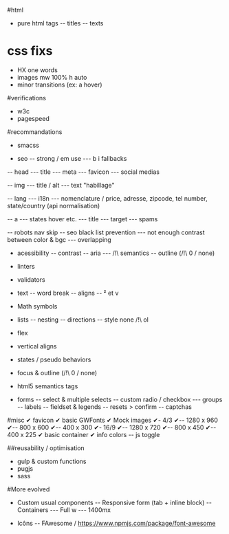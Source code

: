 #html
- pure html tags
-- titles
-- texts

# css fixs
- HX one words
- images mw 100% h auto
- minor transitions (ex: a hover)

#verifications
- w3c
- pagespeed

#recommandations
- smacss

- seo
-- strong / em use
--- b i fallbacks

-- head
--- title
--- meta
--- favicon
--- social medias

-- img
--- title / alt
--- text "habillage"

-- lang
--- i18n
--- nomenclature / price, adresse, zipcode, tel number, state/country (api normalisation)

-- a
--- states hover etc.
--- title
--- target
--- spams

-- robots nav skip
-- seo black list prevention
--- not enough contrast between color & bgc
--- overlapping

- acessibility
-- contrast
-- aria
--- /!\ semantics
-- outline (/!\ 0 / none)

- linters
- validators

- text
-- word break
-- aligns
-- ² et v

- Math symbols

- lists
-- nesting
-- directions
-- style none /!\ ol

- flex

- vertical aligns

- states / pseudo behaviors

- focus & outline (/!\ 0 / none)

- html5 semantics tags

- forms
-- select & multiple selects
-- custom radio / checkbox
--- groups
-- labels
-- fieldset & legends
-- resets > confirm
-- captchas



#misc
✔ favicon
✔ basic GWFonts
✔ Mock images
✔- 4/3
✔-- 1280 x 960
✔-- 800 x 600
✔-- 400 x 300
✔- 16/9
✔-- 1280 x 720
✔-- 800 x 450
✔-- 400 x 225
✔ basic container
✔ info colors
-- js toggle

##reusability / optimisation
- gulp & custom functions
- pugjs
- sass

#More evolved
- Custom usual components
-- Responsive form (tab + inline block)
-- Containers
--- Full w
--- 1400mx

- Icôns
-- FAwesome / <https://www.npmjs.com/package/font-awesome>